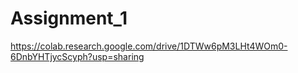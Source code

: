 # Assignment_1
https://colab.research.google.com/drive/1DTWw6pM3LHt4WOm0-6DnbYHTjycScyph?usp=sharing
